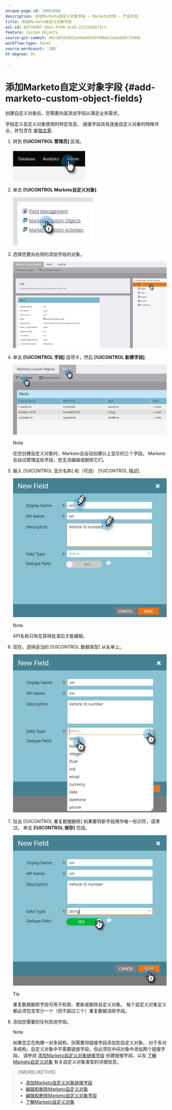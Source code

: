 ```yaml
---
unique-page-id: 10093688
description: 添加Marketo自定义对象字段 — Marketo文档 — 产品文档
title: 添加Marketo自定义对象字段
exl-id: 6d776d97-93e2-4708-9ce5-2172e02b71c3
feature: Custom Objects
source-git-commit: 99c38fd24631e94a9554bf09de11e8eb607150d6
workflow-type: tm+mt
source-wordcount: '293'
ht-degree: 0%

---
```


# 添加Marketo自定义对象字段 {#add-marketo-custom-object-fields}

创建自定义对象后，您需要向其添加字段以满足业务需求。

字段定义自定义对象使用的特定信息。 链接字段具有连接自定义对象的特殊作业，并包含在 [单独文章](/help/marketo/product-docs/administration/marketo-custom-objects/add-marketo-custom-object-link-fields.md).

1. 转到 **[!UICONTROL 管理员]** 区域。

   ![](assets/add-marketo-custom-object-fields-1.png)

1. 单击 **[!UICONTROL Marketo自定义对象]**.

   ![](assets/add-marketo-custom-object-fields-2.png)

1. 选择您要向右侧的添加字段的对象。

   ![](assets/add-marketo-custom-object-fields-3.png)

1. 单击 **[!UICONTROL 字段]** 选项卡，然后 **[!UICONTROL 新建字段]**.

   ![](assets/add-marketo-custom-object-fields-4.png)

   >[!NOTE]
   >
   >在您创建自定义对象时，Marketo会自动创建以上显示的三个字段。 Marketo会自动管理这些字段，您无法编辑或删除它们。

1. 输入 [!UICONTROL 显示名称] 和（可选） [!UICONTROL 描述].

   ![](assets/add-marketo-custom-object-fields-5.png)

   >[!NOTE]
   >
   >API名称只有在获得批准后才能编辑。

1. 现在，选择适当的 [!UICONTROL 数据类型] 从名单上。

   ![](assets/add-marketo-custom-object-fields-6.png)

1. 拉出 [!UICONTROL 重复数据删除] 如果要将新字段用作唯一标识符，请滑过。 单击 **[!UICONTROL 保存]** 完成。

   ![](assets/add-marketo-custom-object-fields-7.png)

   >[!TIP]
   >
   >重复数据删除字段可用于检索、更新或删除自定义对象。 每个自定义对象定义都必须包含至少一个（但不超过三个）重复数据消除字段。

1. 添加您需要的任何其他字段。

   >[!NOTE]
   >
   >如果您正在构建一对多结构，则需要将链接字段添加到自定义对象。 对于多对多结构，自定义对象中不需要链接字段，但必须在中间对象中添加两个链接字段。 请参阅 [添加Marketo自定义对象链接字段](/help/marketo/product-docs/administration/marketo-custom-objects/add-marketo-custom-object-fields.md) 创建链接字段，以及 [了解Marketo自定义对象](/help/marketo/product-docs/administration/marketo-custom-objects/understanding-marketo-custom-objects.md) 有关自定义对象类型的详细信息。

>[!MORELIKETHIS]
>
>* [添加Marketo自定义对象链接字段](/help/marketo/product-docs/administration/marketo-custom-objects/add-marketo-custom-object-link-fields.md)
>* [编辑和删除Marketo自定义对象](/help/marketo/product-docs/administration/marketo-custom-objects/edit-and-delete-a-marketo-custom-object.md)
>* [编辑和删除Marketo自定义对象字段](/help/marketo/product-docs/administration/marketo-custom-objects/edit-and-delete-marketo-custom-object-fields.md)
>* [了解Marketo自定义对象](/help/marketo/product-docs/administration/marketo-custom-objects/understanding-marketo-custom-objects.md)
